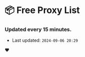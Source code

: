 # :package: Free Proxy List
### Updated every 15 minutes.

- Last updated: `2024-09-06 20:29`

:heart:
